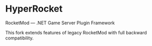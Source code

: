 # HyperRocket
RocketMod — .NET Game Server Plugin Framework

This fork extends features of legacy RocketMod with full backward compatibility.
